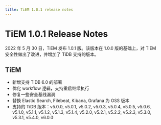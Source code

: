```yaml
---
title: TiEM 1.0.1 release notes
---
```

<!-- markdownlint-disable MD001 -->
# TiEM 1.0.1 Release Notes

2022 年 5 月 30 日，TiEM 发布 1.0.1 版。该版本在 1.0.0 版的基础上，对 TiEM 安全性做出了改进，并增加了 TiDB 支持的版本。

## TiEM

- 新增支持 TiDB 6.0 的部署
- 优化 workflow 逻辑，支持重启继续执行
- 修复一些安全基线漏洞
- 替换 Elastic Search, Filebeat, Kibana, Grafana 为 OSS 版本
- 支持的 TiDB 版本：v5.0.0, v5.0.1, v5.0.2, v5.0.3, v5.0.4, v5.0.5, v5.0.6, v5.1.0, v5.1.1, v5.1.2, v5.1.3, v5.1.4, v5.2.0, v5.2.1, v5.2.2, v5.2.3, v5.3.0, v5.3.1, v5.4.0, v6.0.0
